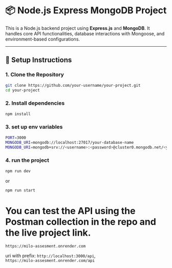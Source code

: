 # 📦 Node.js Express MongoDB Project

This is a Node.js backend project using **Express.js** and **MongoDB**. It handles core API functionalities, database interactions with Mongoose, and environment-based configurations.

---

## 🔧 Setup Instructions

### 1. Clone the Repository

```bash
git clone https://github.com/your-username/your-project.git
cd your-project
```

### 2. Install dependencies

```bash
npm install
```

### 3. set up env variables

```bash
PORT=3000
MONGODB_URI=mongodb://localhost:27017/your-database-name
MONGODB_URI=mongodb+srv://<username>:<password>@cluster0.mongodb.net/<your-database-name>?retryWrites=true&w=majority

```

### 4. run the project

```bash
npm run dev
```

or

```bash
npm run start
```

# You can test the API using the Postman collection in the repo and the live project link.

```
https://milo-assesment.onrender.com
```

uri with prefix:
`http://localhost:3000/api`,  
`https://milo-assesment.onrender.com/api`
